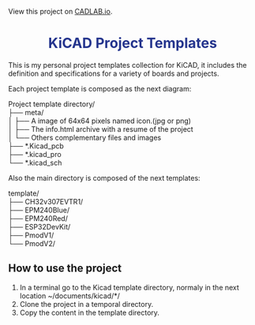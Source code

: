View this project on [CADLAB.io](https://cadlab.io/project/29603).

<h1 align=center style='color: #26368E;'>KiCAD Project Templates</h1>

This is my personal project templates collection for KiCAD, it includes the definition and specifications for a variety of boards and projects.

Each project template is composed as the next diagram:

Project template directory/  
├── meta/  
│ ├── A image of 64x64 pixels named icon.(jpg or png)  
│ ├── The info.html archive with a resume of the project  
│ └── Others complementary files and images  
├── *.Kicad_pcb  
├── *.kicad_pro  
└── *.kicad_sch

Also the main directory is composed of the next templates:

template/  
├── CH32v307EVTR1/  
├── EPM240Blue/  
├── EPM240Red/  
├── ESP32DevKit/  
├── PmodV1/  
└── PmodV2/

## How to use the project

1. In a terminal go to the Kicad template directory, normaly in the next location ~/documents/kicad/\*/
2. Clone the project in a temporal directory.
3. Copy the content in the template directory.

